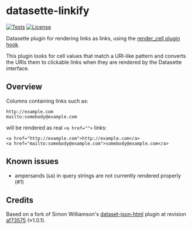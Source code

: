 # datasette-linkify

<!--[![PyPI](https://img.shields.io/pypi/v/datasette-linkify.svg)](https://pypi.org/project/datasette-linkify)-->
<!--[![Changelog](https://img.shields.io/github/v/release/ernstki/datasette-linkify?include_prereleases&label=changelog)](https://github.com/ernstki/datasette-linkify/releases)-->
[![Tests](https://github.com/ernstki/datasette-linkify/workflows/Test/badge.svg)](https://github.com/ernstki/datasette-linkify/actions?query=workflow%3ATest)
[![License](https://img.shields.io/badge/license-Apache%202.0-blue.svg)](https://github.com/ernstki/datasette-linkify/blob/main/LICENSE)

Datasette plugin for rendering links as links, using the
[render_cell plugin hook][0].

This plugin looks for cell values that match a URI-like pattern and converts
the URIs them to clickable links when they are rendered by the Datasette
interface.


## Overview

Columns containing links such as:

    http://example.com
    mailto:somebody@example.com

will be rendered as real `<a href="">` links:

    <a href="http://example.com">http://example.com</a>
    <a href="mailto:somebody@example.com">somebody@example.com</a>


## Known issues

* ampersands (`&`s) in query strings are not currently rendered properly (#1)


## Credits

Based on a fork of Simon Williamson's [dataset-json-html][1] plugin at
revision [af73575][2] (≈1.0.1).


[0]: https://docs.datasette.io/en/stable/plugin_hooks.html#render-cell-value-column-table-database-datasette
[1]: https://github.com/simonw/datasette-json-html
[2]: https://github.com/simonw/datasette-json-html/commit/af735757fc50d4fd86118780f700535b810ff22c
